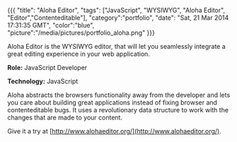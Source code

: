 {{{
  "title": "Aloha Editor",
  "tags": ["JavaScript", "WYSIWYG", "Aloha Editor", "Editor","Contenteditable"],
  "category":"portfolio",
  "date": "Sat, 21 Mar 2014 17:31:35 GMT",
  "color":"blue",
  "picture":"/media/pictures/portfolio_aloha.png"
}}}

Aloha Editor is the WYSIWYG editor, that will let you seamlessly integrate a great editing experience in your web application.
<!--more-->

**Role:** JavaScript Developer

**Technology:** JavaScript

Aloha abstracts the browsers functionality away from the developer and lets you care about building great applications instead
of fixing browser and contenteditable bugs. It uses a revolutionary data structure to work with the changes that are made to
your content.

Give it a try at [http://www.alohaeditor.org/](http://www.alohaeditor.org/).
